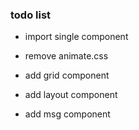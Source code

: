 ### todo list
- import single component
- remove animate.css

- add grid component
- add layout component

- add msg component


